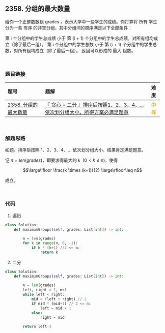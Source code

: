 
## 2358. 分组的最大数量


给你一个正整数数组 grades ，表示大学中一些学生的成绩。你打算将 所有 学生分为一些 有序 的非空分组，其中分组间的顺序满足以下全部条件：

第 i 个分组中的学生总成绩 小于 第 (i + 1) 个分组中的学生总成绩，对所有组均成立（除了最后一组）。
第 i 个分组中的学生总数 小于 第 (i + 1) 个分组中的学生总数，对所有组均成立（除了最后一组）。
返回可以形成的 最大 组数。
 


<br>

### 题目链接

| 题号 |  题解 | 难度 |
| :-----| :---- | :----: |
| [2358. 分组的最大数量](https://leetcode.cn/problems/maximum-number-of-groups-entering-a-competition/description/) |  [『 贪心 + 二分 』排序后按照1、2、3、4、...依次划分组大小，所得方案必满足题意](https://leetcode.cn/problems/maximum-number-of-groups-entering-a-competition/solutions/1710933/by-flix-5h0z/) | <font color="orange"> 中等 </font> |

<br>









### 解题思路


如题，排序后按照 1、2、3、4、... 依次划分组大小，结果肯定满足题意。

记 $n=len(grades)$，即要求得最大的 $k\ \ (0<k\leq n)$，使得 

$$\large\lfloor \frac{k \times (k+1)}{2}  \large\rfloor\leq n$$

成立。


<br>


### 代码

1. 遍历

```Python []
class Solution:
    def maximumGroups(self, grades: List[int]) -> int:
        
        n = len(grades)
        for k in range(n, 0, -1):
            if k * (k+1) //2 <= n:
                return k
```

2. 二分
```Python []
class Solution:
    def maximumGroups(self, grades: List[int]) -> int:
        
        n = len(grades)
        left, right = 1, n+1
        while left < right:
            mid = (left + right) // 2
            if mid * (mid+1) // 2 <= n:
                left = mid + 1
            else:
                right = mid
        
        return left-1
```